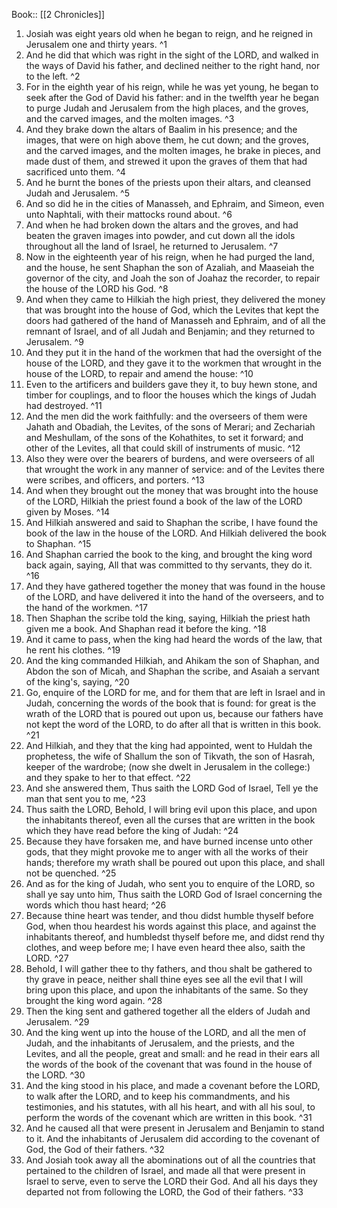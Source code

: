  Book:: [[2 Chronicles]]
 1. Josiah was eight years old when he began to reign, and he reigned in Jerusalem one and thirty years. ^1
 2. And he did that which was right in the sight of the LORD, and walked in the ways of David his father, and declined neither to the right hand, nor to the left. ^2
 3. For in the eighth year of his reign, while he was yet young, he began to seek after the God of David his father: and in the twelfth year he began to purge Judah and Jerusalem from the high places, and the groves, and the carved images, and the molten images. ^3
 4. And they brake down the altars of Baalim in his presence; and the images, that were on high above them, he cut down; and the groves, and the carved images, and the molten images, he brake in pieces, and made dust of them, and strewed it upon the graves of them that had sacrificed unto them. ^4
 5. And he burnt the bones of the priests upon their altars, and cleansed Judah and Jerusalem. ^5
 6. And so did he in the cities of Manasseh, and Ephraim, and Simeon, even unto Naphtali, with their mattocks round about. ^6
 7. And when he had broken down the altars and the groves, and had beaten the graven images into powder, and cut down all the idols throughout all the land of Israel, he returned to Jerusalem. ^7
 8. Now in the eighteenth year of his reign, when he had purged the land, and the house, he sent Shaphan the son of Azaliah, and Maaseiah the governor of the city, and Joah the son of Joahaz the recorder, to repair the house of the LORD his God. ^8
 9. And when they came to Hilkiah the high priest, they delivered the money that was brought into the house of God, which the Levites that kept the doors had gathered of the hand of Manasseh and Ephraim, and of all the remnant of Israel, and of all Judah and Benjamin; and they returned to Jerusalem. ^9
 10. And they put it in the hand of the workmen that had the oversight of the house of the LORD, and they gave it to the workmen that wrought in the house of the LORD, to repair and amend the house: ^10
 11. Even to the artificers and builders gave they it, to buy hewn stone, and timber for couplings, and to floor the houses which the kings of Judah had destroyed. ^11
 12. And the men did the work faithfully: and the overseers of them were Jahath and Obadiah, the Levites, of the sons of Merari; and Zechariah and Meshullam, of the sons of the Kohathites, to set it forward; and other of the Levites, all that could skill of instruments of music. ^12
 13. Also they were over the bearers of burdens, and were overseers of all that wrought the work in any manner of service: and of the Levites there were scribes, and officers, and porters. ^13
 14. And when they brought out the money that was brought into the house of the LORD, Hilkiah the priest found a book of the law of the LORD given by Moses. ^14
 15. And Hilkiah answered and said to Shaphan the scribe, I have found the book of the law in the house of the LORD. And Hilkiah delivered the book to Shaphan. ^15
 16. And Shaphan carried the book to the king, and brought the king word back again, saying, All that was committed to thy servants, they do it. ^16
 17. And they have gathered together the money that was found in the house of the LORD, and have delivered it into the hand of the overseers, and to the hand of the workmen. ^17
 18. Then Shaphan the scribe told the king, saying, Hilkiah the priest hath given me a book. And Shaphan read it before the king. ^18
 19. And it came to pass, when the king had heard the words of the law, that he rent his clothes. ^19
 20. And the king commanded Hilkiah, and Ahikam the son of Shaphan, and Abdon the son of Micah, and Shaphan the scribe, and Asaiah a servant of the king's, saying, ^20
 21. Go, enquire of the LORD for me, and for them that are left in Israel and in Judah, concerning the words of the book that is found: for great is the wrath of the LORD that is poured out upon us, because our fathers have not kept the word of the LORD, to do after all that is written in this book. ^21
 22. And Hilkiah, and they that the king had appointed, went to Huldah the prophetess, the wife of Shallum the son of Tikvath, the son of Hasrah, keeper of the wardrobe; (now she dwelt in Jerusalem in the college:) and they spake to her to that effect. ^22
 23. And she answered them, Thus saith the LORD God of Israel, Tell ye the man that sent you to me, ^23
 24. Thus saith the LORD, Behold, I will bring evil upon this place, and upon the inhabitants thereof, even all the curses that are written in the book which they have read before the king of Judah: ^24
 25. Because they have forsaken me, and have burned incense unto other gods, that they might provoke me to anger with all the works of their hands; therefore my wrath shall be poured out upon this place, and shall not be quenched. ^25
 26. And as for the king of Judah, who sent you to enquire of the LORD, so shall ye say unto him, Thus saith the LORD God of Israel concerning the words which thou hast heard; ^26
 27. Because thine heart was tender, and thou didst humble thyself before God, when thou heardest his words against this place, and against the inhabitants thereof, and humbledst thyself before me, and didst rend thy clothes, and weep before me; I have even heard thee also, saith the LORD. ^27
 28. Behold, I will gather thee to thy fathers, and thou shalt be gathered to thy grave in peace, neither shall thine eyes see all the evil that I will bring upon this place, and upon the inhabitants of the same. So they brought the king word again. ^28
 29. Then the king sent and gathered together all the elders of Judah and Jerusalem. ^29
 30. And the king went up into the house of the LORD, and all the men of Judah, and the inhabitants of Jerusalem, and the priests, and the Levites, and all the people, great and small: and he read in their ears all the words of the book of the covenant that was found in the house of the LORD. ^30
 31. And the king stood in his place, and made a covenant before the LORD, to walk after the LORD, and to keep his commandments, and his testimonies, and his statutes, with all his heart, and with all his soul, to perform the words of the covenant which are written in this book. ^31
 32. And he caused all that were present in Jerusalem and Benjamin to stand to it. And the inhabitants of Jerusalem did according to the covenant of God, the God of their fathers. ^32
 33. And Josiah took away all the abominations out of all the countries that pertained to the children of Israel, and made all that were present in Israel to serve, even to serve the LORD their God. And all his days they departed not from following the LORD, the God of their fathers. ^33
